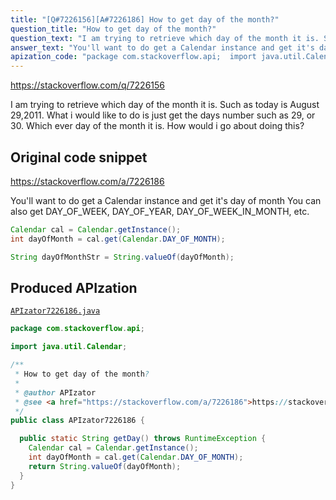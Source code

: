 ```yaml
---
title: "[Q#7226156][A#7226186] How to get day of the month?"
question_title: "How to get day of the month?"
question_text: "I am trying to retrieve which day of the month it is. Such as today is August 29,2011. What i would like to do is just get the days number such as 29, or 30. Which ever day of the month it is. How would i go about doing this?"
answer_text: "You'll want to do get a Calendar instance and get it's day of month You can also get DAY_OF_WEEK, DAY_OF_YEAR, DAY_OF_WEEK_IN_MONTH, etc."
apization_code: "package com.stackoverflow.api;  import java.util.Calendar;  /**  * How to get day of the month?  *  * @author APIzator  * @see <a href=\"https://stackoverflow.com/a/7226186\">https://stackoverflow.com/a/7226186</a>  */ public class APIzator7226186 {    public static String getDay() throws RuntimeException {     Calendar cal = Calendar.getInstance();     int dayOfMonth = cal.get(Calendar.DAY_OF_MONTH);     return String.valueOf(dayOfMonth);   } }"
---
```


https://stackoverflow.com/q/7226156

I am trying to retrieve which day of the month it is.
Such as today is August 29,2011.
What i would like to do is just get the days number such as 29, or 30. Which ever day of the month it is.
How would i go about doing this?



## Original code snippet

https://stackoverflow.com/a/7226186

You&#x27;ll want to do get a Calendar instance and get it&#x27;s day of month
You can also get DAY_OF_WEEK, DAY_OF_YEAR, DAY_OF_WEEK_IN_MONTH, etc.

```java
Calendar cal = Calendar.getInstance();
int dayOfMonth = cal.get(Calendar.DAY_OF_MONTH);

String dayOfMonthStr = String.valueOf(dayOfMonth);
```

## Produced APIzation

[`APIzator7226186.java`](https://github.com/pasqualesalza/apization-temp-data/raw/master/apizations/java/APIzator7226186.java)

```java
package com.stackoverflow.api;

import java.util.Calendar;

/**
 * How to get day of the month?
 *
 * @author APIzator
 * @see <a href="https://stackoverflow.com/a/7226186">https://stackoverflow.com/a/7226186</a>
 */
public class APIzator7226186 {

  public static String getDay() throws RuntimeException {
    Calendar cal = Calendar.getInstance();
    int dayOfMonth = cal.get(Calendar.DAY_OF_MONTH);
    return String.valueOf(dayOfMonth);
  }
}

```